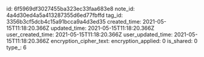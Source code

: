 id: 6f5969df3027455ba323ec33faa683e8
note_id: 4a4d30ed4a5a413287355d6ed77fbffd
tag_id: 3356b3cf5dcb4c15a91bcca9a4d3ed35
created_time: 2021-05-15T11:18:20.366Z
updated_time: 2021-05-15T11:18:20.366Z
user_created_time: 2021-05-15T11:18:20.366Z
user_updated_time: 2021-05-15T11:18:20.366Z
encryption_cipher_text: 
encryption_applied: 0
is_shared: 0
type_: 6
